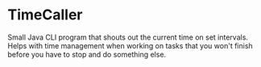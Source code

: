 TimeCaller
==========

Small Java CLI program that shouts out the current time on set intervals. Helps with time management when working on tasks that you won't finish before you have to stop and do something else.
